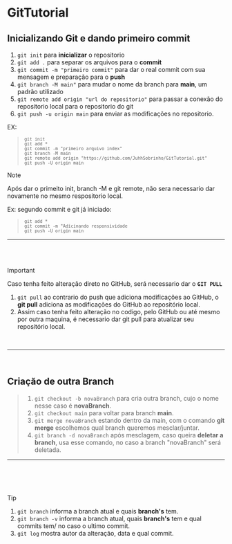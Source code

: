 # GitTutorial
## Inicializando Git e dando primeiro commit
1. `git init` para **inicializar** o repositorio<br>
1. `git add .` para separar os arquivos para o **commit**<br>
1. `git commit -m "primeiro commit"` para dar o real commit com sua mensagem e preparação para o **push**<br>
1. `git branch -M main"` para mudar o nome da branch para **main**, um padrão utilizado<br>
1. `git remote add origin "url do repositorio"` para passar a conexão do repositorio local para o repositorio do git<br>
1. `git push -u origin main` para enviar as modificações no repositorio.

 EX:
><sub> `git init `</sub><br>
><sub> `git add *`</sub><br>
><sub> `git commit -m "primeiro arquivo index"`</sub><br>
><sub> `git branch -M main`</sub><br>
><sub> `git remote add origin "https://github.com/JuhhSobrinho/GitTutorial.git"`</sub><br>
><sub> `git push -U origin main`</sub><br>

> [!NOTE]
> Após dar o primeito init, branch -M e git remote, não sera necessario dar novamente no mesmo respositorio local.

Ex: segundo commit e git já iniciado:
><sub> `git add *`</sub><br>
><sub> `git commit -m "Adicinando responsividade`</sub><br>
><sub> `git push -U origin main`</sub><br>

---
<br>
<br>

> [!IMPORTANT]
> Caso tenha feito alteração direto no GitHub, será necessario dar o **`GIT PULL`**<br>
> 1. `git pull` ao contrario do push que adiciona modificações ao GitHub, o **git pull** adiciona as modificações do GitHub ao repositório local.<br>
> 1. Assim caso tenha feito alteração no codigo, pelo GitHub ou até mesmo por outra maquina, é necessario dar git pull para atualizar seu repositório local.
<br>

---
<br>

## Criação de outra Branch
> 1. `git checkout -b novaBranch` para cria outra branch, cujo o nome nesse caso é **novaBranch**.
> 1. `git checkout main` para voltar para branch **main**.
> 1. `git merge novaBranch` estando dentro da main, com o comando **git merge** escolhemos qual branch queremos mesclar/juntar.
> 1. `git branch -d novaBranch` após mesclagem, caso queira **deletar a branch**, usa esse comando, no caso a branch "novaBranch" será deletada.

---
<br>
<br>
<br>

> [!TIP]
> 1. `git branch` informa a branch atual e quais **branch's** tem.<br>
> 1. `git branch -v` informa a branch atual, quais **branch's** tem e qual commits tem/ no caso o ultimo commit. <br>
> 1. `git log` mostra autor da alteração, data e qual commit.
